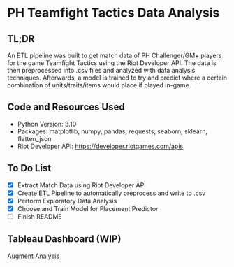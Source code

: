 # PH Teamfight Tactics Data Analysis

## TL;DR

An ETL pipeline was built to get match data of PH Challenger/GM+ players for the game Teamfight Tactics using the Riot Developer API. The data is then preprocessed into .csv files and analyzed with data analysis techniques. Afterwards, a model is trained to try and predict where a certain combination of units/traits/items would place if played in-game.

## Code and Resources Used

- Python Version: 3.10
- Packages: matplotlib, numpy, pandas, requests, seaborn, sklearn, flatten_json
- Riot Developer API: https://developer.riotgames.com/apis

## To Do List

- [x] Extract Match Data using Riot Developer API
- [x] Create ETL Pipeline to automatically preprocess and write to .csv
- [x] Perform Exploratory Data Analysis
- [x] Choose and Train Model for Placement Predictor
- [ ] Finish README 

## Tableau Dashboard (WIP)

[Augment Analysis](https://public.tableau.com/views/PHTFTAnalysis/2-1Augments?:language=en-US&publish=yes&:display_count=n&:origin=viz_share_link)
